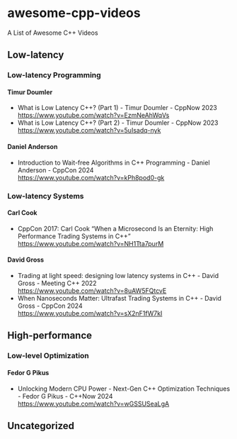 # awesome-cpp-videos
A List of Awesome C++ Videos

## Low-latency

### Low-latency Programming

#### Timur Doumler

- What is Low Latency C++? (Part 1) - Timur Doumler - CppNow 2023 <br/>
  https://www.youtube.com/watch?v=EzmNeAhWqVs
- What is Low Latency C++? (Part 2) - Timur Doumler - CppNow 2023 <br/>
  https://www.youtube.com/watch?v=5uIsadq-nyk

#### Daniel Anderson

- Introduction to Wait-free Algorithms in C++ Programming - Daniel Anderson - CppCon 2024 <br/>
  https://www.youtube.com/watch?v=kPh8pod0-gk

### Low-latency Systems

#### Carl Cook

- CppCon 2017: Carl Cook “When a Microsecond Is an Eternity: High Performance Trading Systems in C++” <br/>
  https://www.youtube.com/watch?v=NH1Tta7purM

#### David Gross

- Trading at light speed: designing low latency systems in C++ - David Gross - Meeting C++ 2022 <br/>
  https://www.youtube.com/watch?v=8uAW5FQtcvE
- When Nanoseconds Matter: Ultrafast Trading Systems in C++ - David Gross - CppCon 2024 <br/>
  https://www.youtube.com/watch?v=sX2nF1fW7kI

## High-performance

### Low-level Optimization

#### Fedor G Pikus

- Unlocking Modern CPU Power - Next-Gen C++ Optimization Techniques - Fedor G Pikus - C++Now 2024 <br/>
  https://www.youtube.com/watch?v=wGSSUSeaLgA
  
## Uncategorized
